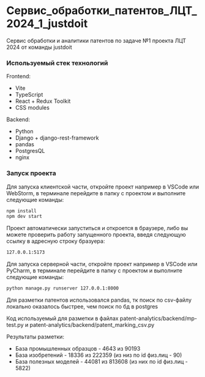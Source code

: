 # Сервис_обработки_патентов_ЛЦТ_2024_1_justdoit

Сервис обработки и аналитики патентов по задаче №1 проекта ЛЦТ 2024 от команды justdoit

### Используемый стек технологий

Frontend:
* Vite
* TypeScript
* React + Redux Toolkit
* CSS modules

Backend:
* Python
* Django + django-rest-framework
* pandas
* PostgresQL
* nginx

### Запуск проекта

Для запуска клиентской части, откройте проект например в VSCode или WebStorm, в терминале перейдите в папку с проектом и выполните следующие команды:

```sh
npm install
npm dev start
```

Проект автоматически запуститься и откроется в браузере, либо вы можете проверить работу запущенного проекта, введя
следующую ссылку в адресную строку бразуера:

```sh
127.0.0.1:5173
```

Для запуска серверной части, откройте проект например в VSCode или PyCharm, в терминале перейдите в папку с проектом и выполните следующие команды:

```sh
python manage.py runserver 127.0.0.1:8000
```

Для разметки патентов использовался pandas, тк поиск по csv-файлу локально оказалось быстрее, чем поиск по бд в postgres

Код используемый для разметки в файлах patent-analytics/backend/mp-test.py и patent-analytics/backend/patent_marking_csv.py

Результаты разметки:
* База промышленных образцов - 4643 из 90193
* База изобретений - 18336 из 222359 (из низ по id физ.лиц - 90)
* База полезных моделей - 44081 из 813608 (из них по id физ.лиц - 5822)